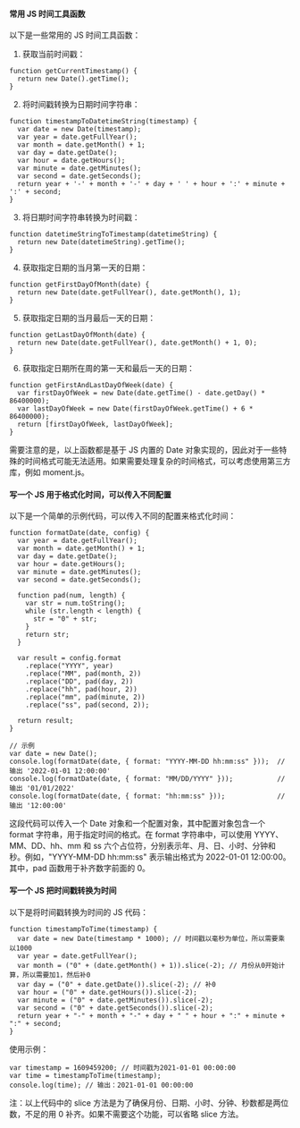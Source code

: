 <!--
 * @Author: Shu Binqi
 * @Date: 2023-03-30 20:40:35
 * @LastEditors: Shu Binqi
 * @LastEditTime: 2023-03-30 22:04:29
 * @Description: 时间工具函数
 * @Version: 1.0.0
 * @FilePath: \interviewQuestions\前端项目\前端项目封装\常用工具函数\时间工具函数.md
-->

#### 常用 JS 时间工具函数

以下是一些常用的 JS 时间工具函数：

1. 获取当前时间戳：

```
function getCurrentTimestamp() {
  return new Date().getTime();
}
```

2. 将时间戳转换为日期时间字符串：

```
function timestampToDatetimeString(timestamp) {
  var date = new Date(timestamp);
  var year = date.getFullYear();
  var month = date.getMonth() + 1;
  var day = date.getDate();
  var hour = date.getHours();
  var minute = date.getMinutes();
  var second = date.getSeconds();
  return year + '-' + month + '-' + day + ' ' + hour + ':' + minute + ':' + second;
}
```

3. 将日期时间字符串转换为时间戳：

```
function datetimeStringToTimestamp(datetimeString) {
  return new Date(datetimeString).getTime();
}
```

4. 获取指定日期的当月第一天的日期：

```
function getFirstDayOfMonth(date) {
  return new Date(date.getFullYear(), date.getMonth(), 1);
}
```

5. 获取指定日期的当月最后一天的日期：

```
function getLastDayOfMonth(date) {
  return new Date(date.getFullYear(), date.getMonth() + 1, 0);
}
```

6. 获取指定日期所在周的第一天和最后一天的日期：

```
function getFirstAndLastDayOfWeek(date) {
  var firstDayOfWeek = new Date(date.getTime() - date.getDay() * 86400000);
  var lastDayOfWeek = new Date(firstDayOfWeek.getTime() + 6 * 86400000);
  return [firstDayOfWeek, lastDayOfWeek];
}
```

需要注意的是，以上函数都是基于 JS 内置的 Date 对象实现的，因此对于一些特殊的时间格式可能无法适用。如果需要处理复杂的时间格式，可以考虑使用第三方库，例如 moment.js。

#### 写一个 JS 用于格式化时间，可以传入不同配置

以下是一个简单的示例代码，可以传入不同的配置来格式化时间：

```
function formatDate(date, config) {
  var year = date.getFullYear();
  var month = date.getMonth() + 1;
  var day = date.getDate();
  var hour = date.getHours();
  var minute = date.getMinutes();
  var second = date.getSeconds();

  function pad(num, length) {
    var str = num.toString();
    while (str.length < length) {
      str = "0" + str;
    }
    return str;
  }

  var result = config.format
    .replace("YYYY", year)
    .replace("MM", pad(month, 2))
    .replace("DD", pad(day, 2))
    .replace("hh", pad(hour, 2))
    .replace("mm", pad(minute, 2))
    .replace("ss", pad(second, 2));

  return result;
}

// 示例
var date = new Date();
console.log(formatDate(date, { format: "YYYY-MM-DD hh:mm:ss" }));  // 输出 '2022-01-01 12:00:00'
console.log(formatDate(date, { format: "MM/DD/YYYY" }));           // 输出 '01/01/2022'
console.log(formatDate(date, { format: "hh:mm:ss" }));             // 输出 '12:00:00'
```

这段代码可以传入一个 Date 对象和一个配置对象，其中配置对象包含一个 format 字符串，用于指定时间的格式。在 format 字符串中，可以使用 YYYY、MM、DD、hh、mm 和 ss 六个占位符，分别表示年、月、日、小时、分钟和秒。例如，"YYYY-MM-DD hh:mm:ss" 表示输出格式为 2022-01-01 12:00:00。其中，pad 函数用于补齐数字前面的 0。

#### 写一个 JS 把时间戳转换为时间

以下是将时间戳转换为时间的 JS 代码：

```
function timestampToTime(timestamp) {
  var date = new Date(timestamp * 1000); // 时间戳以毫秒为单位，所以需要乘以1000
  var year = date.getFullYear();
  var month = ("0" + (date.getMonth() + 1)).slice(-2); // 月份从0开始计算，所以需要加1，然后补0
  var day = ("0" + date.getDate()).slice(-2); // 补0
  var hour = ("0" + date.getHours()).slice(-2);
  var minute = ("0" + date.getMinutes()).slice(-2);
  var second = ("0" + date.getSeconds()).slice(-2);
  return year + "-" + month + "-" + day + " " + hour + ":" + minute + ":" + second;
}
```

使用示例：

```
var timestamp = 1609459200; // 时间戳为2021-01-01 00:00:00
var time = timestampToTime(timestamp);
console.log(time); // 输出：2021-01-01 00:00:00
```

注：以上代码中的 slice 方法是为了确保月份、日期、小时、分钟、秒数都是两位数，不足的用 0 补齐。如果不需要这个功能，可以省略 slice 方法。
